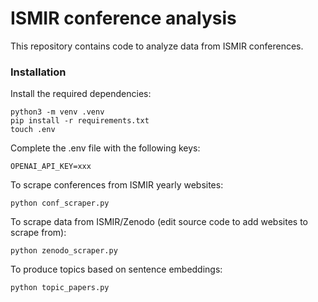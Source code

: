 # ISMIR conference analysis

This repository contains code to analyze data from ISMIR conferences.

### Installation 
Install the required dependencies:
```
python3 -m venv .venv
pip install -r requirements.txt
touch .env
```
Complete the .env file with the following keys:
```
OPENAI_API_KEY=xxx
```
To scrape conferences from ISMIR yearly websites:
```
python conf_scraper.py
```
To scrape data from ISMIR/Zenodo (edit source code to add websites to scrape from):
```
python zenodo_scraper.py
```
To produce topics based on sentence embeddings:
```
python topic_papers.py
```
